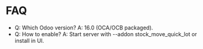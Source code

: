 # FAQ

- Q: Which Odoo version? A: 16.0 (OCA/OCB packaged).
- Q: How to enable? A: Start server with --addon stock_move_quick_lot or install in UI.
